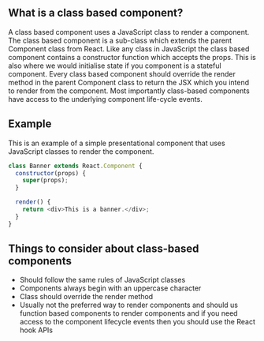 ## What is a class based component?

A class based component uses a JavaScript class to render a component. The class based component is a sub-class which extends the parent Component class from React. Like any class in JavaScript the class based component contains a constructor function which accepts the props. This is also where we would initialise state if you component is a stateful component. Every class based component should override the render method in the parent Component class to return the JSX which you intend to render from the component. Most importantly class-based components have access to the underlying component life-cycle events.

## Example

This is an example of a simple presentational component that uses JavaScript classes to render the component.

```js
class Banner extends React.Component {
  constructor(props) {
    super(props);
  }

  render() {
    return <div>This is a banner.</div>;
  }
}
```

## Things to consider about class-based components

- Should follow the same rules of JavaScript classes
- Components always begin with an uppercase character
- Class should override the render method
- Usually not the preferred way to render components and should us function based components to render components and if you need access to the component lifecycle events then you should use the React hook APIs
